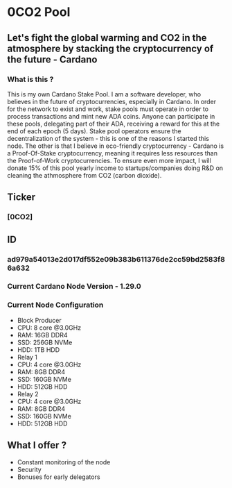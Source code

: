 # 0CO2 Pool
## Let's fight the global warming and CO2 in the atmosphere by stacking the cryptocurrency of the future - Cardano

### What is this ? 
This is my own Cardano Stake Pool. I am a software developer, who believes in the future of cryptocurrencies, especially in Cardano. In order for the network to exist and work, stake pools must operate in order to process transactions and mint new ADA coins. Anyone can participate in these pools, delegating part of their ADA, receiving a reward for this at the end of each epoch (5 days). Stake pool operators ensure the decentralization of the system - this is one of the reasons I started this node. The other is that I believe in eco-friendly cryptocurrency - Cardano is a Proof-Of-Stake cryptocurrency, meaning it requires less resources than the Proof-of-Work cryptocurrencies. To ensure even more impact, I will donate 15% of this pool yearly income to startups/companies doing R&D on cleaning the athmosphere from CO2 (carbon dioxide).

## Ticker
### [0CO2]
## ID
### ad979a54013e2d017df552e09b383b611376de2cc59bd2583f86a632

### Current Cardano Node Version - 1.29.0
### Current Node Configuration
* Block Producer 
 * CPU: 8 core @3.0GHz
 * RAM: 16GB DDR4
 * SSD: 256GB NVMe
 * HDD: 1TB HDD
* Relay 1 
 * CPU: 4 core @3.0GHz
 * RAM: 8GB DDR4
 * SSD: 160GB NVMe
 * HDD: 512GB HDD
* Relay 2 
 * CPU: 4 core @3.0GHz
 * RAM: 8GB DDR4
 * SSD: 160GB NVMe
 * HDD: 512GB HDD   

## What I offer ?
* Constant monitoring of the node
* Security
* Bonuses for early delegators
